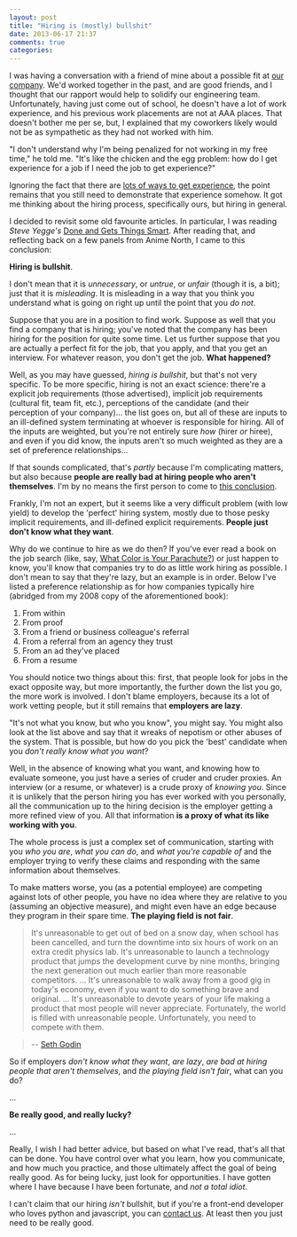 ```yaml
---
layout: post
title: "Hiring is (mostly) bullshit"
date: 2013-06-17 21:37
comments: true
categories: 
---
```


I was having a conversation with a friend of mine about a possible fit at [our company](http://willetinc.com). We'd worked together in the past, and are good friends, and I thought that our rapport would help to solidify our engineering team. Unfortunately, having just come out of school, he doesn't have a lot of work experience, and his previous work placements are not at AAA places. That doesn't bother me per se, but, I explained that my coworkers likely would not be as sympathetic as they had not worked with him.

"I don't understand why I'm being penalized for not working in my free time," he told me. "It's like the chicken and the egg problem: how do I get experience for a job if I need the job to get experience?"

Ignoring the fact that there are [lots of ways to get experience](blog/2013/04/13/do-something-everyday/), the point remains that you still need to demonstrate that experience somehow. It got me thinking about the hiring process, specifically ours, but hiring in general.

I decided to revisit some old favourite articles. In particular, I was reading *Steve Yegge's* [Done and Gets Things Smart](http://steve-yegge.blogspot.ca/2008/06/done-and-gets-things-smart.html). After reading that, and reflecting back on a few panels from Anime North, I came to this conclusion:

**Hiring is bullshit**.

I don't mean that it is *unnecessary*, or *untrue*, or *unfair* (though it is, a bit); just that it is *misleading*. It is misleading in a way that you think you understand what is going on right up until the point that you *do not*.

Suppose that you are in a position to find work. Suppose as well that you find a company that is hiring; you've noted that the company has been hiring for the position for quite some time. Let us further suppose that you are actually a perfect fit for the job, that you apply, and that you get an interview. For whatever reason, you don't get the job. **What happened?**

Well, as you may have guessed, *hiring is bullshit*, but that's not very specific. To be more specific, hiring is not an exact science: there're a explicit job requirements (those advertised), implicit job requirements (cultural fit, team fit, etc.), perceptions of the candidate (and their perception of your company)... the list goes on, but all of these are inputs to an ill-defined system terminating at whoever is responsible for hiring. All of the inputs are weighted, but you're not entirely sure *how* (hirer *or* hiree), and even if you did know, the inputs aren't so much weighted as they are a set of preference relationships...

If that sounds complicated, that's *partly* because I'm complicating matters, but also because **people are really bad at hiring people who aren't themselves**. I'm by no means the first person to come to [this conclusion](http://steve-yegge.blogspot.ca/2008/06/done-and-gets-things-smart.html).

Frankly, I'm not an expert, but it seems like a very difficult problem (with low yield) to develop the 'perfect' hiring system, mostly due to those pesky implicit requirements, and ill-defined explicit requirements. **People just don't know what they want**.

Why do we continue to hire as we do then? If you've ever read a book on the job search (like, say, [What Color is Your Parachute?]()) or just happen to know, you'll know that companies try to do as little work hiring as possible. I don't mean to say that they're lazy, but an example is in order. Below I've listed a preference relationship as for how companies typically hire (abridged from my 2008 copy of the aforementioned book):

1. From within
2. From proof
3. From a friend or business colleague's referral
4. From a referral from an agency they trust
5. From an ad they've placed
6. From a resume

You should notice two things about this: first, that people look for jobs in the exact opposite way, but more importantly, the further down the list you go, the more work is involved. I don't blame employers, because its a lot of work vetting people, but it still remains that **employers are lazy**.

"It's not what you know, but who you know", you might say. You might also look at the list above and say that it wreaks of nepotism or other abuses of the system. That is possible, but how do you pick the 'best' candidate when you *don't really know what you want*?

Well, in the absence of knowing what you want, and knowing how to evaluate someone, you just have a series of cruder and cruder proxies. An interview (or a resume, or whatever) is a crude proxy of *knowing you*. Since it is unlikely that the person hiring you has ever worked with you personally, all the communication up to the hiring decision is the employer getting a more refined view of you. All that information **is a proxy of what its like working with you**.

The whole process is just a complex set of communication, starting with you *who you are*, *what you can do*, and *what you're capable of* and the employer trying to verify these claims and responding with the same information about themselves.

To make matters worse, you (as a potential employee) are competing against lots of other people, you have no idea where they are relative to you (assuming an objective measure), and might even have an edge because they program in their spare time. **The playing field is not fair**.

> It's unreasonable to get out of bed on a snow day, when school has been cancelled, and turn the downtime into six hours of work on an extra credit physics lab. It's unreasonable to launch a technology product that jumps the development curve by nine months, bringing the next generation out much earlier than more reasonable competitors. ... It's unreasonable to walk away from a good gig in today's economy, even if you want to do something brave and original. ... It's unreasonable to devote years of your life making a product that most people will never appreciate. Fortunately, the world is filled with unreasonable people. Unfortunately, you need to compete with them.

> -- [Seth Godin](http://sethgodin.typepad.com/seths_blog/2011/02/unreasonable.html)

So if employers *don't know what they want*, *are lazy*, *are bad at hiring people that aren't themselves*, and *the playing field isn't fair*, what can you do?

... 

**Be really good, and really lucky?**

...

Really, I wish I had better advice, but based on what I've read, that's all that can be done. You have control over what you learn, how you communicate, and how much you practice, and those ultimately affect the goal of being really good. As for being lucky, just look for opportunities. I have gotten where I have because I have been fortunate, and *not a total idiot*.

I can't claim that our hiring *isn't* bullshit, but if you're a front-end developer who loves python and javascript, you can [contact us](mailto:hiring@willetinc.com). At least then you just need to be really good.


